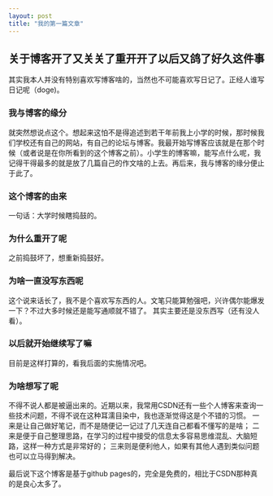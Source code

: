 ```yaml
---
layout: post
title: "我的第一篇文章"
---
```


## 关于博客开了又关关了重开开了以后又鸽了好久这件事
其实我本人并没有特别喜欢写博客啥的，当然也不可能喜欢写日记了。正经人谁写日记呢（doge)。

### 我与博客的缘分
就突然想说点这个。想起来这怕不是得追述到若干年前我上小学的时候，那时候我们学校还有自己的网站，有自己的论坛与博客。我最开始写博客应该就是在那个时候（或者说是在你所看到的这个博客之前）。小学生的博客嘛，能写点什么呢，我记得干得最多的就是放了几篇自己的作文啥的上去。再后来，我与博客的缘分便止于此了。

### 这个博客的由来
一句话：大学时候瞎捣鼓的。

### 为什么重开了呢
之前捣鼓坏了，想重新捣鼓好。

### 为啥一直没写东西呢
这个说来话长了，我不是个喜欢写东西的人。文笔只能算勉强吧，兴许偶尔能爆发一下？不过大多时候还是能写通顺就不错了。
其实主要还是没东西写（还有没人看）。

### 以后就开始继续写了嘛
目前是这样打算的，看我后面的实施情况吧。

### 为啥想写了呢
不得不说人都是被逼出来的。近期以来，我常用CSDN还有一些个人博客来查询一些技术问题，不得不说在这种耳濡目染中，我也逐渐觉得这是个不错的习惯。
一来是让自己做好笔记，而不是随便记一记过了几天连自己都看不懂写的是啥；
二来是便于自己整理思路，在学习的过程中接受的信息太多容易思维混乱、大脑短路，这样一种方式是非常好的；
三来则是便利他人，如果有其他人遇到类似问题也可以立马得到解决。

最后说下这个博客是基于github pages的，完全是免费的，相比于CSDN那种真的是良心太多了。
